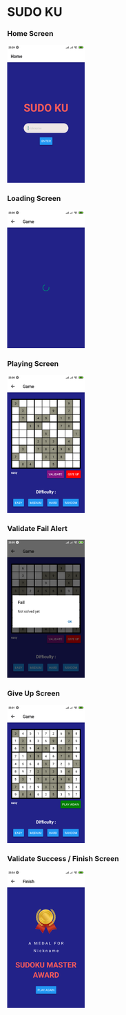 # SUDO KU

### Home Screen
<img src="./screenshots/home-screen.png" width="180">
<br>

### Loading Screen
<img src="./screenshots/loading-screen.png" width="180">
<br>

### Playing Screen
<img src="./screenshots/play-screen.png" width="180">
<br>

### Validate Fail Alert
<img src="./screenshots/validate-fail-alert.png" width="180">
<br>

### Give Up Screen
<img src="./screenshots/give-up-screen.png" width="180">
<br>

### Validate Success / Finish Screen
<img src="./screenshots/validate-success-finish-screen.png" width="180">
<br>
